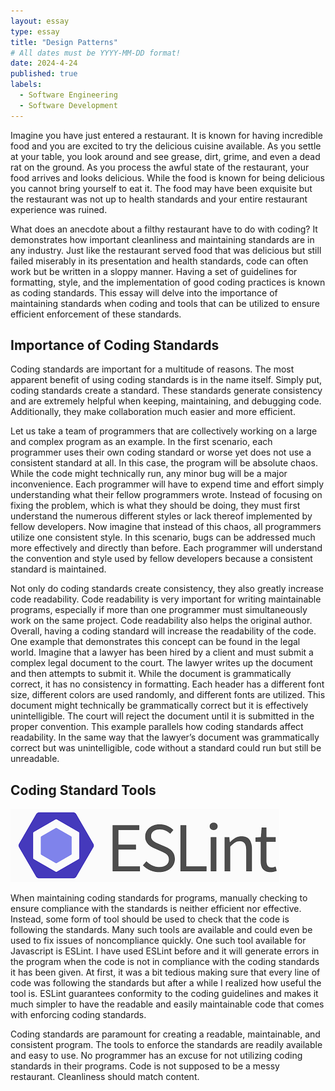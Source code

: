 ```yaml
---
layout: essay
type: essay
title: "Design Patterns"
# All dates must be YYYY-MM-DD format!
date: 2024-4-24
published: true
labels:
  - Software Engineering
  - Software Development
---
```



Imagine you have just entered a restaurant. It is known for having incredible food and you are excited to try the delicious cuisine available. As you settle at your table, you look around and see grease, dirt, grime, and even a dead rat on the ground. As you process the awful state of the restaurant, your food arrives and looks delicious. While the food is known for being delicious you cannot bring yourself to eat it. The food may have been exquisite but the restaurant was not up to health standards and your entire restaurant experience was ruined.

What does an anecdote about a filthy restaurant have to do with coding? It demonstrates how important cleanliness and maintaining standards are in any industry. Just like the restaurant served food that was delicious but still failed miserably in its presentation and health standards, code can often work but be written in a sloppy manner. Having a set of guidelines for formatting, style, and the implementation of good coding practices is known as coding standards. This essay will delve into the importance of maintaining standards when coding and tools that can be utilized to ensure efficient enforcement of these standards. 


<h2>Importance of Coding Standards</h2>

Coding standards are important for a multitude of reasons. The most apparent benefit of using coding standards is in the name itself. Simply put, coding standards create a standard. These standards generate consistency and are extremely helpful when keeping, maintaining, and debugging code. Additionally, they make collaboration much easier and more efficient. 

Let us take a team of programmers that are collectively working on a large and complex program as an example. In the first scenario, each programmer uses their own coding standard or worse yet does not use a consistent standard at all. In this case, the program will be absolute chaos. While the code might technically run, any minor bug will be a major inconvenience. Each programmer will have to expend time and effort simply understanding what their fellow programmers wrote. Instead of focusing on fixing the problem, which is what they should be doing, they must first understand the numerous different styles or lack thereof implemented by fellow developers. Now imagine that instead of this chaos, all programmers utilize one consistent style. In this scenario, bugs can be addressed much more effectively and directly than before. Each programmer will understand the convention and style used by fellow developers because a consistent standard is maintained.

Not only do coding standards create consistency, they also greatly increase code readability. Code readability is very important for writing maintainable programs, especially if more than one programmer must simultaneously work on the same project. Code readability also helps the original author. Overall, having a coding standard will increase the readability of the code. One example that demonstrates this concept can be found in the legal world. Imagine that a lawyer has been hired by a client and must submit a complex legal document to the court. The lawyer writes up the document and then attempts to submit it. While the document is grammatically correct, it has no consistency in formatting. Each header has a different font size, different colors are used randomly, and different fonts are utilized. This document might technically be grammatically correct but it is effectively unintelligible. The court will reject the document until it is submitted in the proper convention. This example parallels how coding standards affect readability. In the same way that the lawyer’s document was grammatically correct but was unintelligible, code without a standard could run but still be unreadable.


<h2>Coding Standard Tools</h2>

<img class="img-fluid" src="../img/ESLint.png">

When maintaining coding standards for programs, manually checking to ensure compliance with the standards is neither efficient nor effective. Instead, some form of tool should be used to check that the code is following the standards. Many such tools are available and could even be used to fix issues of noncompliance quickly. One such tool available for Javascript is ESLint. I have used ESLint before and it will generate errors in the program when the code is not in compliance with the coding standards it has been given. At first, it was a bit tedious making sure that every line of code was following the standards but after a while I realized how useful the tool is. ESLint guarantees conformity to the coding guidelines and makes it much simpler to have the readable and easily maintainable code that comes with enforcing coding standards.

Coding standards are paramount for creating a readable, maintainable, and consistent program. The tools to enforce the standards are readily available and easy to use. No programmer has an excuse for not utilizing coding standards in their programs. Code is not supposed to be a messy restaurant. Cleanliness should match content.

